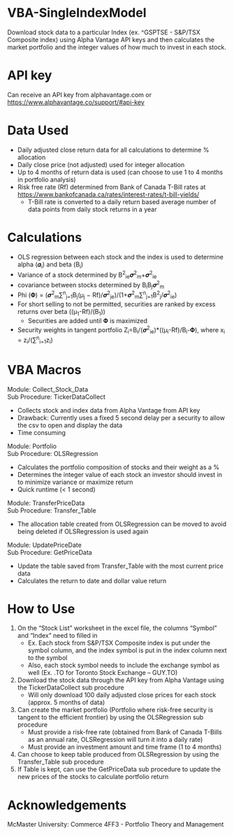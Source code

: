 # VBA-SingleIndexModel
Download stock data to a particular Index (ex. ^GSPTSE - S&amp;P/TSX Composite index) using Alpha Vantage API keys and then calculates the market portfolio and the integer values of how much to invest in each stock.
# API key
Can receive an API key from alphavantage.com or https://www.alphavantage.co/support/#api-key 
# Data Used
- Daily adjusted close return data for all calculations to determine % allocation
- Daily close price (not adjusted) used for integer allocation
- Up to 4 months of return data is used (can choose to use 1 to 4 months in portfolio analysis)
- Risk free rate (Rf) determined from Bank of Canada T-Bill rates at https://www.bankofcanada.ca/rates/interest-rates/t-bill-yields/
  - T-Bill rate is converted to a daily return based average number of data points from daily stock returns in a year
# Calculations
- OLS regression between each stock and the index is used to determine alpha (𝜶<sub>i</sub>)  and beta (Β<sub>i</sub>)
- Variance of a stock determined by  Β<sup>2</sup><sub>ie</sub>𝝈<sup>2</sup><sub>m</sub>+𝝈<sup>2</sup><sub>ie</sub>
- covariance between stocks determined by  Β<sub>i</sub>Β<sub>j</sub>𝝈<sup>2</sup><sub>m</sub>
- Phi (𝚽) = (𝝈<sup>2</sup><sub>m</sub>∑<sup>n</sup><sub>j=1</sub>Β<sub>j</sub>(µ<sub>j</sub> − Rf)/𝝈<sup>2</sup><sub>je</sub>)/(1+𝝈<sup>2</sup><sub>m</sub>∑<sup>n</sup><sub>j=1</sub>B<sup>2</sup><sub>j</sub>/𝝈<sup>2</sup><sub>ie</sub>)
- For short selling to not be permitted, securities are ranked by excess returns over beta ((µ<sub>1</sub>-Rf)/(Β<sub>1</sub>))
  - Securities are added until 𝚽 is maximized
- Security weights in tangent portfolio Z<sub>i</sub>=B<sub>i</sub>/(𝝈<sup>2</sup><sub>ie</sub>)*((µ<sub>i</sub>-Rf)/B<sub>i</sub>-𝚽), where x<sub>i</sub> = z<sub>i</sub>/(∑<sup>n</sup><sub>i=1</sub>z<sub>i</sub>)
# VBA Macros
Module: Collect_Stock_Data<br />
Sub Procedure: TickerDataCollect
 - Collects stock and index data from Alpha Vantage from API key
 - Drawback: Currently uses a fixed 5 second delay per a security to allow the csv to open and display the data
  - Time consuming
  
Module: Portfolio<br />
Sub Procedure: OLSRegression
 - Calculates the portfolio composition of stocks and their weight as a %
 - Determines the integer value of each stock an investor should invest in to minimize variance or maximize return
 - Quick runtime (< 1 second)

Module: TransferPriceData<br />
Sub Procedure: Transfer_Table
 - The allocation table created from OLSRegression can be moved to avoid being deleted if OLSRegression is used again

Module: UpdatePriceDate<br />
Sub Procedure: GetPriceData
 - Update the table saved from Transfer_Table with the most current price data
 - Calculates the return to date and dollar value return
# How to Use
1.	On the “Stock List” worksheet in the excel file, the columns “Symbol” and “Index” need to filled in
    - Ex. Each stock from S&amp;P/TSX Composite index is put under the symbol column, and the index symbol is put in the index column next to the symbol
    - Also, each stock symbol needs to include the exchange symbol as well (Ex. .TO for Toronto Stock Exchange – GUY.TO)
2.	Download the stock data through the API key from Alpha Vantage using the TickerDataCollect sub procedure
    - Will only download 100 daily adjusted close prices for each stock (approx. 5 months of data)
3.	Can create the market portfolio (Portfolio where risk-free security is tangent to the efficient frontier) by using the OLSRegression sub procedure
    - Must provide a risk-free rate (obtained from Bank of Canada T-Bills as an annual rate, OLSRegression will turn it into a daily rate) 
    - Must provide an investment amount and time frame (1 to 4 months)
4.	Can choose to keep table produced from OLSRegression by using the Transfer_Table sub procedure 
5.	If Table is kept, can use the GetPriceData sub procedure to update the new prices of the stocks to calculate portfolio return

# Acknowledgements
McMaster University: Commerce 4FF3 - Portfolio Theory and Management

